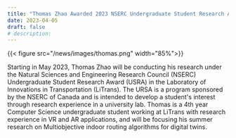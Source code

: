 ```yaml
---
title: "Thomas Zhao Awarded 2023 NSERC Undergraduate Student Research Award"
date: 2023-04-05
draft: false
# description:
---
```

<!-- ![](../images/thomas.png) -->
{{< figure src="/news/images/thomas.png" width="85%">}}

<!--more-->

Starting in May 2023, Thomas Zhao will be conducting his research under the Natural Sciences and Engineering Research Council (NSERC) Undergraduate Student Research Award (USRA) in the Laboratory of Innovations in Transportation (LiTrans). The URSA is a program sponsored by the NSERC of Canada and is intended to develop a student's interest through research experience in a university lab. Thomas is a 4th year Computer Science undergraduate student working at LiTrans with research experience in VR and AR applications, and will be focusing his summer research on Multiobjective indoor routing algorithms for digital twins.
